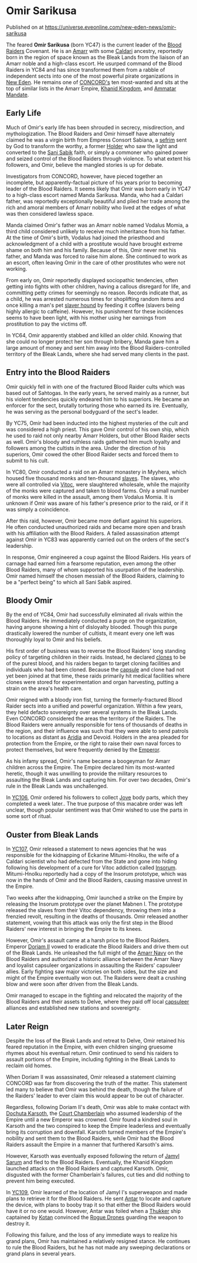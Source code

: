 # Omir Sarikusa
Published on  at https://universe.eveonline.com/new-eden-news/omir-sarikusa

The feared **Omir Sarikusa** (born YC47) is the current leader of the [Blood Raiders](1HSqsKgCyL5sX6LpBVfElt) Covenant. He is an [Amarr](6BPFRy27fN4LnYlIyzvEwo) with some [Caldari](7unGNsrMFwIWXMMbrM2jfy) ancestry, reportedly born in the region of space known as the Bleak Lands from the liaison of an Amarr noble and a high-class escort. He usurped command of the Blood Raiders in YC84 and has since transformed them from a rabble of independent sects into one of the most powerful pirate organizations in [New Eden](5m9PDmbyzmRXdP1vvQETRk). He remains one of [CONCORD's](5DPzMesjfj3XKshPWBUPWt) ten most-wanted and sits at the top of similar lists in the Amarr Empire, [Khanid Kingdom](5VtgxEr1vnxuazt8lvQLoj), and [Ammatar Mandate](4BV4ldw5RdVB4FxKctn4J6).

Early Life
----------

Much of Omir's early life has been shrouded in secrecy, misdirection, and mythologization. The Blood Raiders and Omir himself have alternately claimed he was a virgin birth from Empress Consort Sabiana, a [sefrim](2Zrqfwd6S0boZhGwbPzSnq) sent by God to transform the worthy, a former [Holder](dO9vxs4a40LrzJyoq2L8v) who saw the light and converted to the [Sani Sabik](TDJbDXVg3cRp4b6FEkkFS) faith, or simply a commoner who gained power and seized control of the Blood Raiders through violence. To what extent his followers, and Omir, believe the mangled stories is up for debate.

Investigators from CONCORD, however, have pieced together an incomplete, but apparently-factual picture of his years prior to becoming leader of the Blood Raiders. It seems likely that Omir was born early in YC47 to a high-class escort named Manda Sarikusa. Manda, who had a Caldari father, was reportedly exceptionally beautiful and plied her trade among the rich and amoral members of Amarr nobility who lived at the edges of what was then considered lawless space.

Manda claimed Omir's father was an Amarr noble named Vodalus Momia, a third child considered unlikely to receive much inheritance from his father. At the time of Omir's birth, Vodalus had joined the priesthood and acknowledgment of a child with a prostitute would have brought extreme shame on both him and his family. Because of this, Omir never met his father, and Manda was forced to raise him alone. She continued to work as an escort, often leaving Omir in the care of other prostitutes who were not working.

From early on, Omir reportedly displayed sociopathic tendencies, often getting into fights with other children, having a callous disregard for life, and committing petty crimes for seemingly no reason. Records indicate that, as a child, he was arrested numerous times for shoplifting random items and once killing a man's pet [slaver hound](4nmSv26geCZDYdQ8E5cVh9) by feeding it coffee (slavers being highly allergic to caffeine). However, his punishment for these incidences seems to have been light, with his mother using her earnings from prostitution to pay the victims off.

In YC64, Omir apparently stabbed and killed an older child. Knowing that she could no longer protect her son through bribery, Manda gave him a large amount of money and sent him away into the Blood Raiders-controlled territory of the Bleak Lands, where she had served many clients in the past.

Entry into the Blood Raiders
----------------------------

Omir quickly fell in with one of the fractured Blood Raider cults which was based out of Sahtogas. In the early years, he served mainly as a runner, but his violent tendencies quickly endeared him to his superiors. He became an enforcer for the sect, brutally torturing those who earned its ire. Eventually, he was serving as the personal bodyguard of the sect's leader.

By YC75, Omir had been inducted into the highest mysteries of the cult and was considered a high priest. This gave Omir control of his own ship, which he used to raid not only nearby Amarr Holders, but other Blood Raider sects as well. Omir's bloody and ruthless raids gathered him much loyalty and followers among the cultists in the area. Under the direction of his superiors, Omir cowed the other Blood Raider sects and forced them to submit to his cult.

In YC80, Omir conducted a raid on an Amarr monastery in Myyhera, which housed five thousand monks and ten-thousand [slaves](slavery). The slaves, who were all controlled via [Vitoc](4HUZbTn03CVY7jskAAE4qx), were slaughtered wholesale, while the majority of the monks were captured and taken to blood farms. Only a small number of monks were killed in the assault, among them Vodalus Momia. It is unknown if Omir was aware of his father's presence prior to the raid, or if it was simply a coincidence.

After this raid, however, Omir became more defiant against his superiors. He often conducted unauthorized raids and became more open and brash with his affiliation with the Blood Raiders. A failed assassination attempt against Omir in YC83 was apparently carried out on the orders of the sect's leadership.

In response, Omir engineered a coup against the Blood Raiders. His years of carnage had earned him a fearsome reputation, even among the other Blood Raiders, many of whom supported his usurpation of the leadership. Omir named himself the chosen messiah of the Blood Raiders, claiming to be a "perfect being" to which all Sani Sabik aspired.

Bloody Omir
-----------

By the end of YC84, Omir had successfully eliminated all rivals within the Blood Raiders. He immediately conducted a purge on the organization, having anyone showing a hint of disloyalty blooded. Though this purge drastically lowered the number of cultists, it meant every one left was thoroughly loyal to Omir and his beliefs.

His first order of business was to reverse the Blood Raiders' long standing policy of targeting children in their raids. Instead, he declared [clones](5y5CUyA9h4xXY40dInhn3o) to be of the purest blood, and his raiders began to target cloning facilities and individuals who had been cloned. Because the [capsule](capsule) and clone had not yet been joined at that time, these raids primarily hit medical facilities where clones were stored for experimentation and organ harvesting, putting a strain on the area's health care.

Omir reigned with a bloody iron fist, turning the formerly-fractured Blood Raider sects into a unified and powerful organization. Within a few years, they held defacto sovereignty over several systems in the Bleak Lands. Even CONCORD considered the areas the territory of the Raiders. The Blood Raiders were annually responsible for tens of thousands of deaths in the region, and their influence was such that they were able to send patrols to locations as distant as [Aridia](uPYIH9Hhde0bYIaZFR4eB) and Devoid. Holders in the area pleaded for protection from the Empire, or the right to raise their own naval forces to protect themselves, but were frequently denied by the [Emperor](3Akx6UWUOJM90aQeaPgDtJ).

As his infamy spread, Omir's name became a boogeyman for Amarr children across the Empire. The Empire declared him its most-wanted heretic, though it was unwilling to provide the military resources to assaulting the Bleak Lands and capturing him. For over two decades, Omir's rule in the Bleak Lands was unchallenged.

In [YC106](5p5n0xaEGG4S3V1KPbA32n), Omir ordered his followers to collect [Jove](6xoRWydZHCG4nplVmqXV9G) body parts, which they completed a week later.. The true purpose of this macabre order was left unclear, though popular sentiment was that Omir wished to use the parts in some sort of ritual.

Ouster from Bleak Lands
-----------------------

In [YC107](1kCFgDisDc683qXmnq6JEs), Omir released a statement to news agencies that he was responsible for the kidnapping of Eckarine Mitumi-Hnolku, the wife of a Caldari scientist who had defected from the State and gone into hiding following his development of a cure for Vitoc addiction called [Insorum](insorum). Mitumi-Hnolku reportedly had a copy of the Insorum prototype, which was now in the hands of Omir and the Blood Raiders, causing massive unrest in the Empire.

Two weeks after the kidnapping, Omir launched a strike on the Empire by releasing the Insorum prototype over the planet Mabnen I. The prototype released the slaves from their Vitoc dependency, throwing them into a frenzied revolt, resulting in the deaths of thousands. Omir released another statement, vowing that this attack was only the first step in the Blood Raiders' new interest in bringing the Empire to its knees.

However, Omir's assault came at a harsh price to the Blood Raiders. Emperor [Doriam II](1aaBMbCysLA8uJjQQczFwT) vowed to eradicate the Blood Raiders and drive them out of the Bleak Lands. He unleashed the full might of the [Amarr Navy](3PKvXZS0iHKIgAmO9np74g) on the Blood Raiders and authorized a historic alliance between the Amarr Navy and loyalist capsuleer organizations in assaulting the Raiders' capsuleer allies. Early fighting saw major victories on both sides, but the size and might of the Empire eventually won out. The Raiders were dealt a
crushing blow and were soon after driven from the Bleak Lands.

Omir managed to escape in the fighting and relocated the majority of the Blood Raiders and their assets to Delve, where they paid off local [capsuleer](15umOALoFBZxVS2oaggvJQ) alliances and established new stations and sovereignty.

Later Reign
-----------

Despite the loss of the Bleak Lands and retreat to Delve, Omir retained his feared reputation in the Empire, with even children singing gruesome rhymes about his eventual return. Omir continued to send his raiders to assault portions of the Empire, including fighting in the Bleak Lands to reclaim old homes.

When Doriam II was assassinated, Omir released a statement claiming CONCORD was far from discovering the truth of the matter. This statement led many to believe that Omir was behind the death, though the failure of the Raiders' leader to ever claim this would appear to be out of character.

Regardless, following Doriam II's death, Omir was able to make contact with [Dochuta Karsoth](1qDadkKQ3HzwYZpl2r4JLL), the [Court Chamberlain](court-chamberlain) who assumed leadership of the Empire until a new Emperor was crowned. Omir found a kindred soul in Karsoth and the two conspired to keep the Empire leaderless and eventually bring its corruption and downfall. Karsoth turned members of the Empire's nobility and sent them to the Blood Raiders, while Omir had the Blood Raiders assault the Empire in a manner that furthered Karsoth's aims.

However, Karsoth was eventually exposed following the return of [Jamyl Sarum](jamyl-sarum) and fled to the Blood Raiders. Eventually, the Khanid Kingdom launched attacks on the Blood Raiders and captured Karsoth. Omir, disgusted with the former Chamberlain's failures, cut ties and did nothing to prevent him being executed.

In [YC109](7y1pTkEqQKTYMZRyVLLN8w), Omir learned of the location of Jamyl I's superweapon and made plans to retrieve it for the Blood Raiders. He sent [Antar](1Hsjz0jFxyOlxJm9FhkcLv) to locate and capture the device, with plans to booby trap it so that either the Blood Raiders would have it or no one would. However, Antar was foiled when a [Thukker](3uoxvtJY1Z30BoVwuJLj2z) ship captained by [Kotan](3DxztoUoOBv2mi7EB2GJNT) convinced the [Rogue Drones](rogue-drones) guarding the weapon to destroy it.

Following this failure, and the loss of any immediate ways to realize his grand plans, Omir has maintained a relatively resigned stance. He continues to rule the Blood Raiders, but he has not made any sweeping declarations or grand plans in several years.
